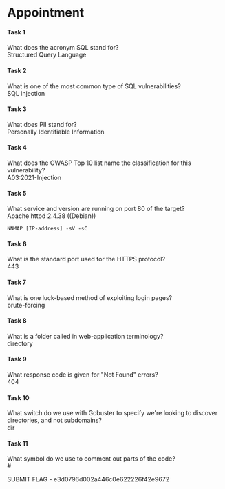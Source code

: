
<h1>Appointment</h1> 

<h4>Task 1</h4>
What does the acronym SQL stand for? </br>
Structured Query Language </br>

<h4>Task 2</h4>
What is one of the most common type of SQL vulnerabilities? </br>
SQL injection </br>

<h4>Task 3</h4>
What does PII stand for? </br>
Personally Identifiable Information </br>

<h4>Task 4</h4>
What does the OWASP Top 10 list name the classification for this vulnerability? </br>
A03:2021-Injection </br>

<h4>Task 5</h4>
What service and version are running on port 80 of the target? </br>
Apache httpd 2.4.38 ((Debian)) </br>

`NNMAP [IP-address] -sV -sC`

<h4>Task 6</h4>
What is the standard port used for the HTTPS protocol? </br>
443 </br>

<h4>Task 7</h4>
What is one luck-based method of exploiting login pages? </br>
brute-forcing </br>

<h4>Task 8</h4>
What is a folder called in web-application terminology? </br>
directory </br>

<h4>Task 9</h4>
What response code is given for "Not Found" errors? </br>
404 </br>

<h4>Task 10</h4>
What switch do we use with Gobuster to specify we're looking to discover directories, and not subdomains? </br>
dir </br>

<h4>Task 11</h4>
What symbol do we use to comment out parts of the code? </br>
# </br>

SUBMIT FLAG - e3d0796d002a446c0e622226f42e9672
